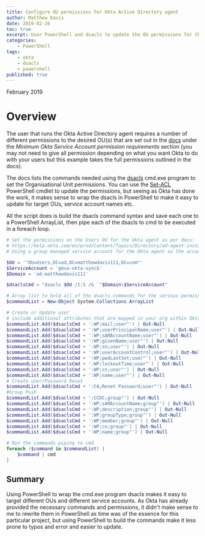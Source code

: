 ```yaml
---
title: Configure OU permissions for Okta Active Directory agent
author: Matthew Davis
date: 2019-02-26
toc: true
excerpt: User PowerShell and dsacls to update the OU permissions for the Okta Active Directory agent.
categories:
    - PowerShell
tags:
    - okta
    - dsacls
    - powershell
published: true
---
```

February 2019

# Overview

The user that runs the Okta Active Directory agent requires a number of different permissions to the desired OU(s) that are set out in the [docs] under the *Minimum Okta Service Account permission requirements* section (you may not need to give all permission depending on what you want Okta to do with your users but this example takes the full permissions outlined in the docs).

The docs lists the commands needed using the [dsacls] cmd.exe program to set the Organisational Unit permissions. You can use the [Set-ACL] PowerShell cmdlet to update the permissions, but seeing as Okta has done the work, it makes sense to wrap the dsacls in PowerShell to make it easy to update for target OUs, service account names etc.

All the script does is build the dsacls command syntax and save each one to a PowerShell ArrayList, then pipe each of the dsacls to cmd to be executed in a foreach loop.

```powershell
# Set the permissions on the Users OU for the Okta agent as per docs:
# https://help.okta.com/en/prod/Content/Topics/Directory/ad-agent-install.htm
# Using a group managed service account for the Okta agent so the account name has a $ 

$OU = '"OU=Users,DC=ad,DC=matthewdavis111,DC=com"'
$ServiceAccount = 'gmsa-okta-sync$'
$Domain = 'ad.matthewdavis111'

$dsaclsCmd = "dsacls $OU /I:S /G `"$Domain\$ServiceAccount"

# Array list to hold all of the dsacls commands for the various permissions for Okta
$commandList = New-Object System.Collections.ArrayList

# Create or Update user
# include additional attributes that are mapped in your org within Okta
$commandList.Add($dsaclsCmd + ':WP;mail;user"') | Out-Null
$commandList.Add($dsaclsCmd + ':WP;userPrincipalName;user"') | Out-Null
$commandList.Add($dsaclsCmd + ':WP;sAMAccountName;user"') | Out-Null
$commandList.Add($dsaclsCmd + ':WP;givenName;user"') | Out-Null
$commandList.Add($dsaclsCmd + ':WP;sn;user"') | Out-Null
$commandList.Add($dsaclsCmd + ':WP;userAccountControl;user"') | Out-Null
$commandList.Add($dsaclsCmd + ':WP;pwdLastSet;user"') | Out-Null
$commandList.Add($dsaclsCmd + ':WP;lockoutTime;user"') | Out-Null
$commandList.Add($dsaclsCmd + ':WP;cn;user"') | Out-Null
$commandList.Add($dsaclsCmd + ':WP;name;user"') | Out-Null
# Create user/Password Reset
$commandList.Add($dsaclsCmd + ':CA;Reset Password;user"') | Out-Null
#Group Push
$commandList.Add($dsaclsCmd + ':CCDC;group"') | Out-Null
$commandList.Add($dsaclsCmd + ':WP;sAMAccountName;group"') | Out-Null
$commandList.Add($dsaclsCmd + ':WP;description;group"') | Out-Null
$commandList.Add($dsaclsCmd + ':WP;groupType;group"') | Out-Null
$commandList.Add($dsaclsCmd + ':WP;member;group"') | Out-Null
$commandList.Add($dsaclsCmd + ':WP;cn;group"') | Out-Null
$commandList.Add($dsaclsCmd + ':WP;name;group"') | Out-Null

# Run the commands piping to cmd
foreach ($command in $commandList) {
    $command | cmd
}

```

## Summary

Using PowerShell to wrap the cmd.exe program dsacls makes it easy to target different OUs and different service accounts. As Okta has already provided the necessary commands and permissions, it didn't make sense to me to rewrite them in PowerShell as time was of the essence for this particular project, but using PowerShell to build the commands make it less prone to typos and error and easier to update.

[docs]: https://help.okta.com/en/prod/Content/Topics/Directory/ad-agent-install.htm
[dsacls]: https://ss64.com/nt/dsacls.html
[Set-Acl]: https://docs.microsoft.com/en-us/powershell/module/microsoft.powershell.security/set-acl?view=powershell-6